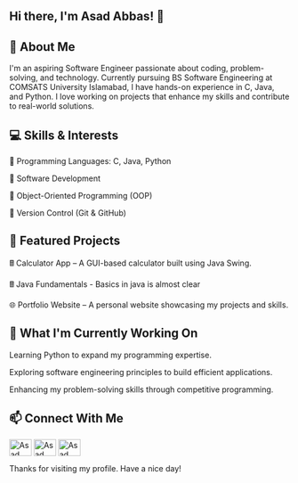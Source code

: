 ## Hi there, I'm Asad Abbas! 👋

## 🚀 About Me

I'm an aspiring Software Engineer passionate about coding, problem-solving, and technology. Currently pursuing BS Software Engineering at COMSATS University Islamabad, I have hands-on experience in C, Java, and Python. I love working on projects that enhance my skills and contribute to real-world solutions.

## 💻 Skills & Interests

🔹 Programming Languages: C, Java, Python

🔹 Software Development

🔹 Object-Oriented Programming (OOP)

🔹 Version Control (Git & GitHub)

## 🌟 Featured Projects

🖩 Calculator App – A GUI-based calculator built using Java Swing.

🖩 Java Fundamentals - Basics in java is almost clear

🌐 Portfolio Website – A personal website showcasing my projects and skills.

## 📌 What I'm Currently Working On

Learning Python to expand my programming expertise.

Exploring software engineering principles to build efficient applications.

Enhancing my problem-solving skills through competitive programming.


## 📫 Connect With Me

<a href="https://www.linkedin.com/in/asadabbasse2006" target="blank"><img align="center" src="https://raw.githubusercontent.com/rahuldkjain/github-profile-readme-generator/master/src/images/icons/Social/linked-in-alt.svg" alt="Asad Abbas" height="30" width="40" /></a>
<a href="https://instagram.com/asadabbasse2006" target="blank"><img align="center" src="https://raw.githubusercontent.com/rahuldkjain/github-profile-readme-generator/master/src/images/icons/Social/instagram.svg" alt="Asad Abbas" height="30" width="40" /></a>
<a href="https://leetcode.com/u/asad_abbas_se_2006/" target="blank"><img align="center" src="https://raw.githubusercontent.com/rahuldkjain/github-profile-readme-generator/master/src/images/icons/Social/leet-code.svg" alt="Asad Abbas" height="30" width="40" /></a>
</p>

Thanks for visiting my profile. Have a nice day!
